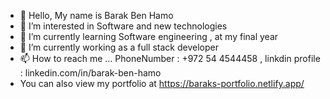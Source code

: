 - 👋 Hello, My name is Barak Ben Hamo
- 👀 I’m interested in Software and new technologies
- 🌱 I’m currently learning Software engineering , at my final year
- 💞️ I’m currently working as a full stack developer
- 📫 How to reach me ...  PhoneNumber : +972 54 4544458 , linkdin profile : linkedin.com/in/barak-ben-hamo
- You can also view my portfolio at https://baraks-portfolio.netlify.app/

<!---
BarakBH/BarakBH is a ✨ special ✨ repository because its `README.md` (this file) appears on your GitHub profile.
You can click the Preview link to take a look at your changes.
--->
